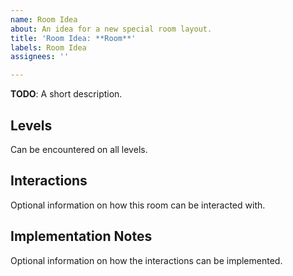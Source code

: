 ```yaml
---
name: Room Idea
about: An idea for a new special room layout.
title: 'Room Idea: **Room**'
labels: Room Idea
assignees: ''

---
```


**TODO**: A short description.

## Levels

Can be encountered on all levels.

## Interactions

Optional information on how this room can be interacted with.

## Implementation Notes

Optional information on how the interactions can be implemented.
